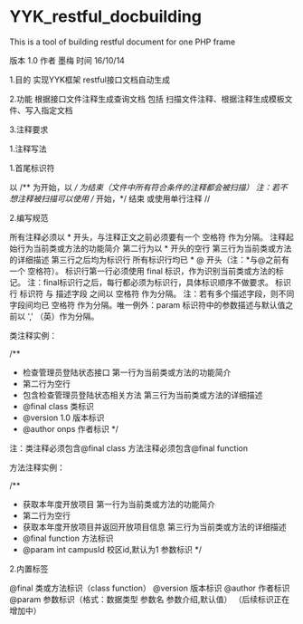 # YYK_restful_docbuilding
This is a tool of building restful document for one PHP frame

版本 1.0
作者 墨梅
时间 16/10/14

1.目的
实现YYK框架 restful接口文档自动生成

2.功能
根据接口文件注释生成查询文档
包括 扫描文件注释、根据注释生成模板文件、写入指定文档

3.注释要求

1.注释写法

1.首尾标识符

以 /** 为开始，以 */ 为结束（文件中所有符合条件的注释都会被扫描）
注：若不想注释被扫描可以使用 /* 开始，*/ 结束 或使用单行注释 //

2.编写规范

所有注释必须以 * 开头，与注释正文之前必须要有一个 空格符 作为分隔。
注释起始行为当前类或方法的功能简介
第二行为以 * 开头的空行
第三行为当前类或方法的详细描述
第三行之后均为标识行
所有标识行均已 * @ 开头（注：*与@之前有一个 空格符）。
标识行第一行必须使用 final 标识，作为识别当前类或方法的标记。
注：final标识行之后，每行都必须为标识行，具体标识顺序不做要求。
标识行 标识符 与 描述字段 之间以 空格符 作为分隔。
注：若有多个描述字段，则不同字段间均已 空格符 作为分隔。唯一例外：param 标识符中的参数描述与默认值之前以 ',' （英）作为分隔。

类注释实例：

/**
 * 检查管理员登陆状态接口  第一行为当前类或方法的功能简介
 * 第二行为空行
 * 包含检查管理员登陆状态相关方法 第三行为当前类或方法的详细描述
 * @final class 类标识
 * @version 1.0 版本标识
 * @author onps 作者标识
 */
 
注：类注释必须包含@final class 方法注释必须包含@final function

方法注释实例：

/**
 * 获取本年度开放项目  第一行为当前类或方法的功能简介
 * 第二行为空行
 * 获取本年度开放项目并返回开放项目信息 第三行为当前类或方法的详细描述
 * @final function 方法标识
 * @param int campusId 校区id,默认为1 参数标识
 */

2.内置标签

@final 类或方法标识（class function）
@version 版本标识
@author 作者标识
@param 参数标识（格式：数据类型 参数名 参数介绍,默认值）
（后续标识正在增加中）
